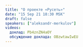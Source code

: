 ```yaml
---
title: "О проекте «Русеть»"
date: "15 Sep 21 18:30 MSK"
draft: false
speakers: ["aleksandr-merkulov"]
videos:
  доклад: Pb4znZN4aOY
  обсуждение доклада: OBzwtawIwEU
---
```

